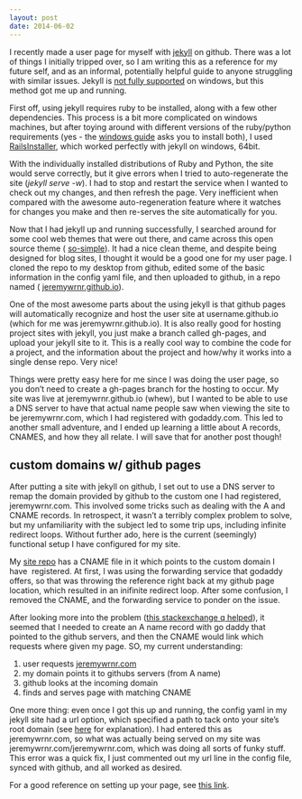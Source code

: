 ```yaml
---
layout: post
date: 2014-06-02
---
```


I recently made a user page for myself with [jekyll](http://jekyllrb.com/) on
github. There was a lot of things I initially tripped over, so I am writing
this as a reference for my future self, and as an informal, potentially helpful
guide to anyone struggling with similar issues. Jekyll is [not fully
supported](http://jekyllrb.com/docs/windows/#installation) on windows, but this
method got me up and running.

First off, using jekyll requires ruby to be installed, along with a few other
dependencies. This process is a bit more complicated on windows machines, but
after toying around with different versions of the ruby/python requirements
(yes - the [windows guide](https://github.com/juthilo/run-jekyll-on-windows)
asks you to install both), I used
[RailsInstaller](http://railsinstaller.org/en), which worked perfectly with
jekyll on windows, 64bit.

With the individually installed distributions of Ruby and Python, the site
would serve correctly, but it give errors when I tried to auto-regenerate the
site (_jekyll serve -w_). I had to stop and restart the service&nbsp;when I
wanted to check out my changes, and then refresh the page. Very inefficient
when compared with the awesome auto-regeneration feature where it watches for
changes you make and then re-serves the site automatically for you.

Now that I had jekyll up and running successfully, I searched around for some
cool web themes that were out there, and came across this open source theme (
[so-simple](http://mademistakes.com/articles/so-simple-jekyll-theme/)). It had
a nice clean theme, and despite being designed for blog sites, I thought it
would be a good one for my user page. I cloned the repo to my desktop from
github, edited some of the basic information in the config yaml file, and then
uploaded to github, in a repo named (
[jeremywrnr.github.io](https://github.com/jeremywrnr/jeremywrnr.github.io)).

One of the most awesome parts about the using jekyll is that github pages will
automatically recognize and host the user site at username.github.io (which for
me was jeremywrnr.github.io). It is also really good for hosting project sites
with jekyll, you just make a branch called gh-pages, and upload your jekyll
site to it. This is a really cool way to combine the code for a project, and
the information about the project and how/why it works into a single dense
repo. Very nice!

Things were pretty easy here for me since I was doing the user page, so you
don’t need to create a gh-pages branch for the hosting to occur. My site was
live at&nbsp;jeremywrnr.github.io (whew), but I wanted to be able to use a DNS
server to have that actual name people saw when viewing the site to be
jeremywrnr.com, which I had registered with godaddy.com. This led to another
small adventure, and I ended up learning a little about A records, CNAMES, and
how they all relate. I will save that for another post though!

## custom domains w/ github pages

After putting a site with jekyll on github, I set out to use a DNS server to
remap the domain provided by github to the custom one I had registered,
jeremywrnr.com. This involved some tricks such as dealing with the A and CNAME
records. In retrospect, it wasn’t a terribly complex problem to solve, but my
unfamiliarity with the subject led to some trip ups, including infinite
redirect loops. Without further ado, here is the current (seemingly) functional
setup I have configured for my site.

My [site repo](https://github.com/jeremywrnr/jeremywrnr.github.io) has a CNAME
file in it which points to the custom domain I have &nbsp;registered. At first,
I was using the forwarding service that godaddy offers, so that was throwing
the reference right back at my github page location, which resulted in an
inifinite redirect loop. After some confusion, I removed the CNAME, and the
forwarding service to ponder on the issue.

After looking more into the problem ([this stackexchange q
helped](http://stackoverflow.com/questions/18222822/how-do-i-configure-dns-in-godaddy-control-panel-to-point-domain-to-github-page)),
it seemed that I needed to create an A name record with go daddy that pointed
to the github servers, and then the CNAME would link which requests where given
my page. SO, my current understanding:

1. user requests [jeremywrnr.com](http://jeremywrnr.com)
2. my domain points it to githubs servers (from A name)
3. github looks at the incoming domain
4. finds and serves page with matching CNAME

One more thing: even once I got this up and running, the config yaml in my
jekyll site had a url option, which specified a path to tack onto your site’s
root domain (see [here](http://jekyllbootstrap.com/usage/blog-configuration.html#toc_2) for
explanation). I had entered this as jeremywrnr.com, so what was actually being
served on my site was jeremywrnr.com/jeremywrnr.com, which was doing all sorts
of funky stuff. This error was a quick fix, I just commented out my url line in
the config file, synced with github, and all worked as desired.

For a good reference on setting up your page, see [this
link](https://help.github.com/articles/setting-up-a-custom-domain-with-github-pages).&nbsp;

